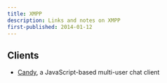 ```yaml
---
title: XMPP
description: Links and notes on XMPP
first-published: 2014-01-12
---
```


Clients
-------

*   [Candy](http://candy-chat.github.io/candy/), a JavaScript-based multi-user chat client
